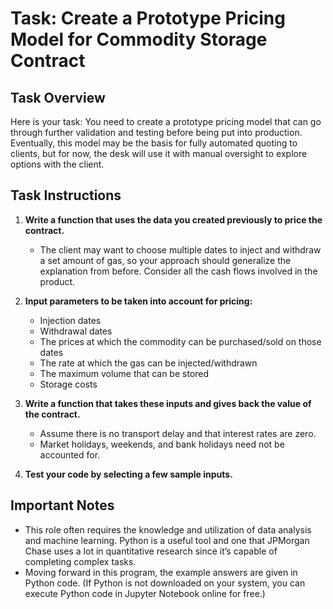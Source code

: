 # Task: Create a Prototype Pricing Model for Commodity Storage Contract

## Task Overview
Here is your task:
You need to create a prototype pricing model that can go through further validation and testing before being put into production. Eventually, this model may be the basis for fully automated quoting to clients, but for now, the desk will use it with manual oversight to explore options with the client.

## Task Instructions
1. **Write a function that uses the data you created previously to price the contract.**
   - The client may want to choose multiple dates to inject and withdraw a set amount of gas, so your approach should generalize the explanation from before. Consider all the cash flows involved in the product.

2. **Input parameters to be taken into account for pricing:**
   - Injection dates
   - Withdrawal dates
   - The prices at which the commodity can be purchased/sold on those dates
   - The rate at which the gas can be injected/withdrawn
   - The maximum volume that can be stored
   - Storage costs

3. **Write a function that takes these inputs and gives back the value of the contract.**
   - Assume there is no transport delay and that interest rates are zero.
   - Market holidays, weekends, and bank holidays need not be accounted for.

4. **Test your code by selecting a few sample inputs.**

## Important Notes
- This role often requires the knowledge and utilization of data analysis and machine learning. Python is a useful tool and one that JPMorgan Chase uses a lot in quantitative research since it’s capable of completing complex tasks.
- Moving forward in this program, the example answers are given in Python code. (If Python is not downloaded on your system, you can execute Python code in Jupyter Notebook online for free.)

